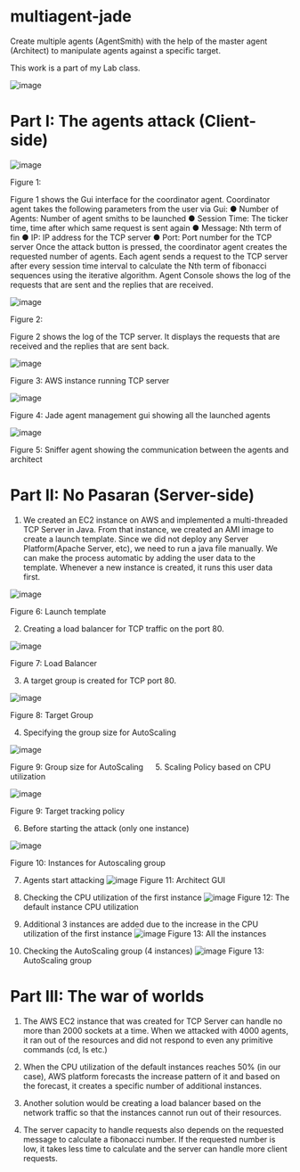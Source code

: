# multiagent-jade

Create multiple agents (AgentSmith) with the help of the master agent (Architect)
to manipulate agents against a specific target.

This work is a part of my Lab class. 

![image](https://user-images.githubusercontent.com/55482580/139578534-e68fc74b-e38d-4f72-acd9-cb22ea46b5e2.png)

# Part I: The agents attack (Client-side)


![image](https://user-images.githubusercontent.com/55482580/140186678-29ea85a2-03bd-455e-a15c-fcc5045d5597.png)

Figure 1:

Figure 1 shows the Gui interface for the coordinator agent. Coordinator agent takes the following parameters from the user via Gui:
●	Number of Agents: Number of agent smiths to be launched
●	Session Time: The ticker time, time after which same request is sent again
●	Message: Nth term of fin
●	IP: IP address for the TCP server
●	Port: Port number for the TCP server
Once the attack button is pressed, the coordinator agent creates the requested number of agents. Each agent sends a request to the TCP server after every session time interval to calculate the Nth term of fibonacci sequences using the iterative algorithm.
Agent Console shows the log of the requests that are sent and the replies that are received.

![image](https://user-images.githubusercontent.com/55482580/140186710-0de984a1-2438-4d4d-8ee5-2d0241d4544f.png)

Figure 2:

Figure 2 shows the log of the TCP server. It displays the requests that are received and the replies that are sent back.


![image](https://user-images.githubusercontent.com/55482580/140186733-df16eac2-6363-4048-b5f6-3a019c930121.png)

Figure 3: AWS instance running TCP server

![image](https://user-images.githubusercontent.com/55482580/140186752-c520f7e0-66a0-487b-929f-5e45d0246f28.png) 

Figure 4: Jade agent management gui showing all the launched agents


![image](https://user-images.githubusercontent.com/55482580/140186770-96be2b41-0467-4dc1-ab12-7835db20710f.png)

Figure 5: Sniffer agent showing the communication between the agents and architect


# Part II: No Pasaran (Server-side)

1.	We created an EC2 instance on AWS and implemented a multi-threaded TCP Server in Java. From that instance, we created an AMI image to create a launch template. Since we did not deploy any Server Platform(Apache Server, etc), we need to run a java file manually. We can make the process automatic by adding the user data to the template. Whenever a new instance is created, it runs this user data first.


![image](https://user-images.githubusercontent.com/55482580/140186834-1477865f-bc26-4ebf-995f-98d80884476f.png)


Figure 6: Launch template

2.	Creating a load balancer for TCP traffic on the port 80.


![image](https://user-images.githubusercontent.com/55482580/140186857-b82d9636-9b91-4b9b-9c6b-2f3b3af60166.png)


Figure 7: Load Balancer

3.	A target group is created for TCP port 80. 


![image](https://user-images.githubusercontent.com/55482580/140186874-9fb2aa8e-cec0-4237-915c-87204835f205.png)


Figure 8: Target Group

4.	Specifying the group size for AutoScaling


![image](https://user-images.githubusercontent.com/55482580/140186904-556bad38-4987-4ae0-a3d8-bdfaa0e116be.png)


Figure 9: Group size for AutoScaling
 
5.	Scaling Policy based on CPU utilization


![image](https://user-images.githubusercontent.com/55482580/140186949-32cb5caf-febe-449f-9b53-4c641cab8034.png)


Figure 9: Target tracking policy

6.	Before starting the attack (only one instance)


![image](https://user-images.githubusercontent.com/55482580/140186967-712f20eb-4597-48d8-966d-10401353f3f0.png)


Figure 10: Instances for Autoscaling group

7.	Agents start attacking
![image](https://user-images.githubusercontent.com/55482580/140186989-48af9531-5e2d-4a1c-8f6f-6784738f7761.png) 
Figure 11: Architect GUI 

8.	Checking the CPU utilization of the first instance
![image](https://user-images.githubusercontent.com/55482580/140187002-fa374e5a-9a4e-4b0a-b76e-e16d5de767b1.png)
Figure 12: The default instance CPU utilization 
 
9.	Additional 3 instances are added due to the increase in the CPU utilization of the first instance
![image](https://user-images.githubusercontent.com/55482580/140187031-2ee00415-b5fa-4786-8c3f-33a05a7a9172.png)
Figure 13: All the instances

10.	Checking the AutoScaling group (4 instances)
![image](https://user-images.githubusercontent.com/55482580/140187050-adbe0d0d-6cd0-4de9-95e2-3122fbc04386.png)
Figure 13: AutoScaling group
 
# Part III: The war of worlds

1.	The AWS EC2 instance that was created for TCP Server can handle no more than 2000 sockets at a time. When we attacked with 4000 agents, it ran out of the resources and did not respond to even any primitive commands (cd, ls etc.) 

2.	When the CPU utilization of the default instances reaches 50% (in our case), AWS platform forecasts the increase pattern of it and based on the forecast, it creates a specific number of additional instances.

3.	Another solution would be creating a load balancer based on the network traffic so that the instances cannot run out of their resources.

4.	The server capacity to handle requests also depends on the requested message to calculate a fibonacci number. If the requested number is low, it takes less time to calculate and the server can handle more client requests.
